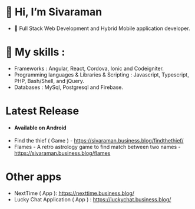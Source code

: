 # 👋 Hi, I’m Sivaraman
- 👀 Full Stack Web Development and Hybrid Mobile application developer.
# 🌱 My skills :
- Frameworks : Angular, React, Cordova, Ionic and Codeigniter.
- Programming languages & Libraries & Scripting : Javascript, Typescript, PHP, Bash/Shell, and jQuery.
- Databases : MySql, Postgresql and Firebase.

# Latest Release
- #### Available on Android ####
- Find the thief ( Game ) - https://sivaraman.business.blog/findthethief/
- Flames - A retro astrology game to find match between two names - https://sivaraman.business.blog/flames

# Other apps
- NextTime ( App ): https://nexttime.business.blog/
- Lucky Chat Application ( App ) : https://luckychat.business.blog/
